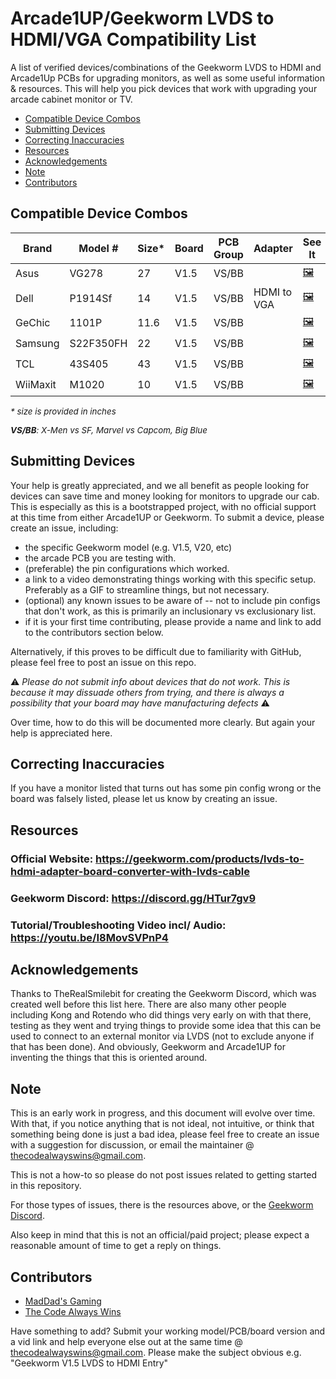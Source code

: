 # Arcade1UP/Geekworm LVDS to HDMI/VGA Compatibility List

A list of verified devices/combinations of the Geekworm LVDS to HDMI and Arcade1Up PCBs for upgrading monitors, as well as some useful information & resources. This will help you pick devices that work with upgrading your arcade cabinet monitor or TV.

- [Compatible Device Combos](#compatible-device-combos)
- [Submitting Devices](#submitting-devices)
- [Correcting Inaccuracies](#correcting-inaccuracy)
- [Resources](#resources)
- [Acknowledgements](#acknowledgements)
- [Note](#note)
- [Contributors](#contributors)


## Compatible Device Combos

| Brand         | Model #              | Size* | Board | PCB Group   | Adapter        | See It | Video  |
| ------------- | -------------------- | ----- | ----- | ----------- | ----------     | ------ | ------
| Asus          | VG278                | 27    | V1.5  | VS/BB       |                | [🖼](./compat-data/v1.5/vs-bb/vsbb_v15_asus_vg278.gif)     | [link](https://www.youtube.com/watch?v=FllN1r_UOLg&t=1242s)
| Dell          | P1914Sf              | 14    | V1.5  | VS/BB       | HDMI to VGA    | [🖼](./compat-data/v1.5/vs-bb/vsbb_v15_dell_p1914sf.gif) |[link](https://youtu.be/I8MovSVPnP4?t=19)       |
| GeChic        | 1101P                | 11.6  | V1.5  | VS/BB       |                | [🖼](./compat-data/v1.5/vs-bb/vsbb_v15_gechic_1101p.gif)       |[link](https://www.youtube.com/watch?v=qbcmKnASI-Q&t=1s)      |
| Samsung       | S22F350FH            | 22    | V1.5  | VS/BB       |                | [🖼](./compat-data/v1.5/vs-bb/vsbb_v15_samsung_s22f350.gif)      |[link](https://youtu.be/I8MovSVPnP4?t=12)        |
| TCL           | 43S405               | 43    | V1.5  | VS/BB       |                | [🖼](./compat-data/v1.5/vs-bb/vsbb_v15_tcl_43s405.gif)       |[link](https://youtu.be/I8MovSVPnP4?t=15)         |
| WiiMaxit      | M1020                | 10    | V1.5  | VS/BB       |                | [🖼](./compat-data/v1.5/vs-bb/vsbb_v15_wiimaxit_m1020.gif)      |[link](https://youtu.be/ZbNe2T2hxqU?t=393)

<span style="font-size:10pt;font-style:italic">* size is provided in inches</span>

<span style="font-size:10pt;font-style:italic">**VS/BB**: X-Men vs SF, Marvel vs Capcom, Big Blue</span>


## Submitting Devices
Your help is greatly appreciated, and we all benefit as people looking for devices can save time and money looking for monitors to upgrade our cab. This is especially as this is a bootstrapped project, with no official support at this time from either Arcade1UP or Geekworm. To submit a device, please create an issue, including:

- the specific Geekworm model (e.g. V1.5, V20, etc)
- the arcade PCB you are testing with.
- (preferable) the pin configurations which worked.
- a link to a video demonstrating things working with this specific setup. Preferably as a GIF to streamline things, but not necessary.
- (optional) any known issues to be aware of -- not to include pin configs that don't work, as this is primarily an inclusionary vs exclusionary list.
- if it is your first time contributing, please provide a name and link to add to the contributors section below.

Alternatively, if this proves to be difficult due to familiarity with GitHub, please feel free to post an issue on this repo.

⚠ *Please do not submit info about devices that do not work. This is because it may dissuade others from trying, and there is always a possibility that your board may have manufacturing defects* ⚠

Over time, how to do this will be documented more clearly. But again your help is appreciated here.

## Correcting Inaccuracies
If you have a monitor listed that turns out has some pin config wrong or the board was falsely listed, please let us know by creating an issue.

## Resources

### Official Website: https://geekworm.com/products/lvds-to-hdmi-adapter-board-converter-with-lvds-cable

### Geekworm Discord: https://discord.gg/HTur7gv9

### Tutorial/Troubleshooting Video incl/ Audio: https://youtu.be/I8MovSVPnP4


## Acknowledgements

Thanks to TheRealSmilebit for creating the Geekworm Discord, which was created well before this list here. There are also many other people including Kong and Rotendo who did things very early on with that there, testing as they went and trying things to provide some idea that this can be used to connect to an external monitor via LVDS (not to exclude anyone if that has been done). And obviously, Geekworm and Arcade1UP for inventing the things that this is oriented around.

## Note

This is an early work in progress, and this document will evolve over time. With that, if you notice anything that is not ideal, not intuitive, or think that something being done is just a bad idea, please feel free to create an issue with a suggestion for discussion, or email the maintainer @ thecodealwayswins@gmail.com.

This is not a how-to so please do not post issues related to getting started in this repository.

For those types of issues, there is the resources above, or the [Geekworm Discord](https://discord.gg/HTur7gv9).

Also keep in mind that this is not an official/paid project; please expect a reasonable amount of time to get a reply on things.

## Contributors

- [MadDad's Gaming](https://www.youtube.com/channel/UCXE89cKW0VKh0Sv5MgC6IrQ)
- [The Code Always Wins](https://www.youtube.com/c/TheCodeAlwaysWins)

Have something to add? Submit your working model/PCB/board version and a vid link and help everyone else out at the same time @ thecodealwayswins@gmail.com.
Please make the subject obvious e.g. "Geekworm V1.5 LVDS to HDMI Entry"